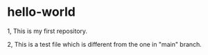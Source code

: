 # hello-world
1, This is my first repository.

2, This is a test file which is different from the one in "main" branch.
